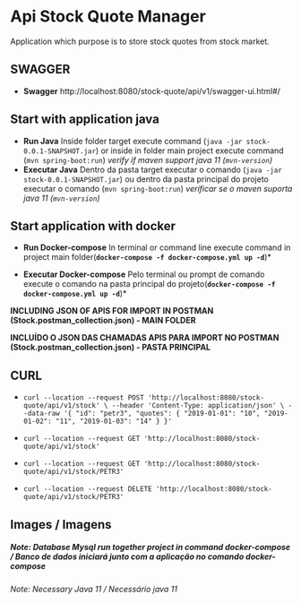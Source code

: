 # Api Stock Quote Manager

Application which purpose is to store stock quotes from stock market.

## SWAGGER 

- **Swagger** http://localhost:8080/stock-quote/api/v1/swagger-ui.html#/

## Start with application java
- **Run Java** Inside folder target execute command (`java -jar stock-0.0.1-SNAPSHOT.jar`) or inside in folder main project execute command (`mvn spring-boot:run`) *verify if maven support java 11 (`mvn-version`)*
- **Executar Java** Dentro da pasta target executar o comando (`java -jar stock-0.0.1-SNAPSHOT.jar`) ou dentro da pasta principal do projeto executar o comando (`mvn spring-boot:run`) *verificar se o maven suporta java 11 (`mvn-version`)*

## Start application with docker
- **Run Docker-compose** In terminal or command line execute command in project main folder(**`docker-compose -f docker-compose.yml up -d`**)*

- **Executar Docker-compose** Pelo terminal ou prompt de comando execute o comando na pasta principal do projeto(**`docker-compose -f docker-compose.yml up -d`**)*

**INCLUDING JSON OF APIS FOR IMPORT IN POSTMAN (Stock.postman_collection.json) - MAIN FOLDER**

**INCLUÍDO O JSON DAS CHAMADAS APIS PARA IMPORT NO POSTMAN (Stock.postman_collection.json) - PASTA PRINCIPAL**

## CURL

- `curl --location --request POST 'http://localhost:8080/stock-quote/api/v1/stock' \
--header 'Content-Type: application/json' \
--data-raw '{
    "id": "petr3",
    "quotes": {
        "2019-01-01": "10",
        "2019-01-02": "11",
        "2019-01-03": "14"
    }
}'`

- `curl --location --request GET 'http://localhost:8080/stock-quote/api/v1/stock'`

- `curl --location --request GET 'http://localhost:8080/stock-quote/api/v1/stock/PETR3'`

- `curl --location --request DELETE 'http://localhost:8080/stock-quote/api/v1/stock/PETR3'`

## Images / Imagens 
##### **Note: Database Mysql run together project in command docker-compose / Banco de dados iniciará junto com a aplicação no comando docker-compose**
###### Note: Necessary Java 11 / Necessário java 11
